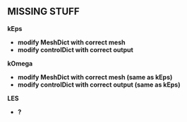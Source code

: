 ## MISSING STUFF <b>
kEps <b>
- modify MeshDict with correct mesh
- modify controlDict with correct output

kOmega <b>
- modify MeshDict with correct mesh (same as kEps)
- modify controlDict with correct output (same as kEps)

LES
- ?


